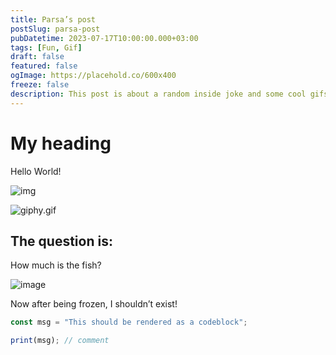 ```yaml
---
title: Parsa’s post
postSlug: parsa-post
pubDatetime: 2023-07-17T10:00:00.000+03:00
tags: [Fun, Gif]
draft: false
featured: false
ogImage: https://placehold.co/600x400
freeze: false
description: This post is about a random inside joke and some cool gifs🔥
---
```


# My heading


Hello World!


![img](https://media.giphy.com/media/xTiTntOfEb7Pqw5CLK/giphy.gif)


![giphy.gif](https://media3.giphy.com/media/fCCCy9QuTtsFM9S88n/giphy.gif?cid=7941fdc61ru6zovmd84lvrqj2ep11wqpz7v46rbe84d31rlf&ep=v1_gifs_trending&rid=giphy.gif&ct=g)


## The question is:


How much is the fish?


![image](https://images.unsplash.com/photo-1524704654690-b56c05c78a00?ixlib=rb-4.0.3&q=85&fm=jpg&crop=entropy&cs=srgb)


Now after being frozen, I shouldn’t exist!


```javascript
const msg = "This should be rendered as a codeblock";

print(msg); // comment
```

